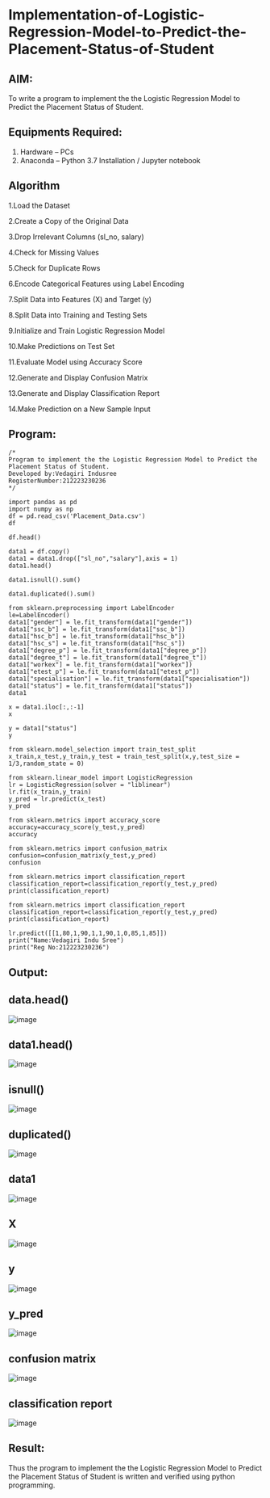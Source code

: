 # Implementation-of-Logistic-Regression-Model-to-Predict-the-Placement-Status-of-Student

## AIM:
To write a program to implement the the Logistic Regression Model to Predict the Placement Status of Student.

## Equipments Required:
1. Hardware – PCs
2. Anaconda – Python 3.7 Installation / Jupyter notebook

## Algorithm
1.Load the Dataset

2.Create a Copy of the Original Data

3.Drop Irrelevant Columns (sl_no, salary)

4.Check for Missing Values

5.Check for Duplicate Rows

6.Encode Categorical Features using Label Encoding

7.Split Data into Features (X) and Target (y)

8.Split Data into Training and Testing Sets

9.Initialize and Train Logistic Regression Model

10.Make Predictions on Test Set

11.Evaluate Model using Accuracy Score

12.Generate and Display Confusion Matrix

13.Generate and Display Classification Report

14.Make Prediction on a New Sample Input
## Program:
```
/*
Program to implement the the Logistic Regression Model to Predict the Placement Status of Student.
Developed by:Vedagiri Indusree
RegisterNumber:212223230236  
*/
```
```
import pandas as pd
import numpy as np 
df = pd.read_csv('Placement_Data.csv')
df
```
```
df.head()
```
```
data1 = df.copy()
data1 = data1.drop(["sl_no","salary"],axis = 1)
data1.head()
```
```
data1.isnull().sum()
```
```
data1.duplicated().sum()
```
```
from sklearn.preprocessing import LabelEncoder
le=LabelEncoder()
data1["gender"] = le.fit_transform(data1["gender"])
data1["ssc_b"] = le.fit_transform(data1["ssc_b"])
data1["hsc_b"] = le.fit_transform(data1["hsc_b"])
data1["hsc_s"] = le.fit_transform(data1["hsc_s"])
data1["degree_p"] = le.fit_transform(data1["degree_p"])
data1["degree_t"] = le.fit_transform(data1["degree_t"])
data1["workex"] = le.fit_transform(data1["workex"])
data1["etest_p"] = le.fit_transform(data1["etest_p"])
data1["specialisation"] = le.fit_transform(data1["specialisation"])
data1["status"] = le.fit_transform(data1["status"])
data1
```
```
x = data1.iloc[:,:-1]
x
```
```
y = data1["status"]
y
```
```
from sklearn.model_selection import train_test_split
x_train,x_test,y_train,y_test = train_test_split(x,y,test_size = 1/3,random_state = 0)
```
```
from sklearn.linear_model import LogisticRegression
lr = LogisticRegression(solver = "liblinear")
lr.fit(x_train,y_train)
y_pred = lr.predict(x_test)
y_pred
```
```
from sklearn.metrics import accuracy_score
accuracy=accuracy_score(y_test,y_pred)
accuracy
```
```
from sklearn.metrics import confusion_matrix
confusion=confusion_matrix(y_test,y_pred)
confusion
```
```
from sklearn.metrics import classification_report
classification_report=classification_report(y_test,y_pred)
print(classification_report)
```
```
from sklearn.metrics import classification_report
classification_report=classification_report(y_test,y_pred)
print(classification_report)
```
```
lr.predict([[1,80,1,90,1,1,90,1,0,85,1,85]])
print("Name:Vedagiri Indu Sree")
print("Reg No:212223230236")
```
## Output:
## data.head()

![image](https://github.com/user-attachments/assets/ed415b6c-4958-4c28-9ea1-86014dc55c74)

## data1.head()

![image](https://github.com/user-attachments/assets/09a96f33-266c-4bc1-a697-4c5fdfba4755)

## isnull()

![image](https://github.com/user-attachments/assets/2c810a64-10fe-4d30-9c90-406a9120b9c4)

## duplicated()

![image](https://github.com/user-attachments/assets/6e94c559-1457-443d-b4c6-edf67bb4223f)

## data1

![image](https://github.com/user-attachments/assets/6f510cec-1d2f-4676-a91f-032bfa01b7d9)

## X

![image](https://github.com/user-attachments/assets/ce7b7ab8-0420-4f51-af52-f5f0ea097b74)

## y

![image](https://github.com/user-attachments/assets/35c2b47c-6972-4dad-98f5-f4528d8f24e3)

## y_pred

![image](https://github.com/user-attachments/assets/117bc417-c9de-4102-914e-15754c92e48b)

## confusion matrix

![image](https://github.com/user-attachments/assets/917b52ca-76b5-4d68-a4ba-1d6d85d5bb49)

## classification report

![image](https://github.com/user-attachments/assets/bf45a2d5-c321-4b5c-a0a8-e76940b06ba7)

## Result:
Thus the program to implement the the Logistic Regression Model to Predict the Placement Status of Student is written and verified using python programming.
